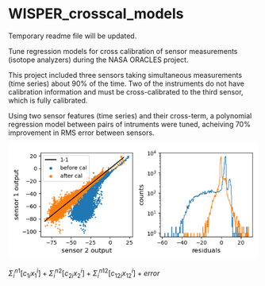 # WISPER_crosscal_models

Temporary readme file will be updated.

Tune regression models for cross calibration of sensor measurements (isotope analyzers) during the NASA ORACLES project. 

This project included three sensors taking simultaneous measurements (time series) about 90% of the time. Two of the 
instruments do not have calibration information and must be cross-calibrated to the third sensor, which is fully calibrated. 

Using two sensor features (time series) and their cross-term, a polynomial regression model between pairs of intruments were 
tuned, acheiving 70% improvement in RMS error between sensors. 

![Model assessment](https://github.com/DeanHenze/WISPER_crosscal_models/blob/main/figure_model_assessment.png)

$\Sigma_{i}^{n1}[c_{1i}x_{1}^{i}] + \Sigma_{i}^{n2}[c_{2i}x_{2}^{i}] + \Sigma_{i}^{n12}[c_{12i}x_{12}^{i}] + error$
